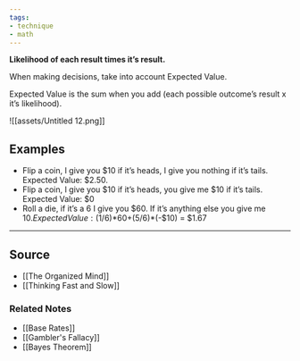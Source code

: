 ```yaml
---
tags:
- technique
- math
---
```

**Likelihood of each result times it’s result.**

When making decisions, take into account Expected Value. 

Expected Value is the sum when you add (each possible outcome’s result x it’s likelihood). 

![[assets/Untitled 12.png]]

## Examples

- Flip a coin, I give you $10 if it’s heads, I give you nothing if it’s tails. Expected Value: $2.50.
- Flip a coin, I give you $10 if it’s heads, you give me $10 if it’s tails. Expected Value: $0
- Roll a die, if it’s a 6 I give you $60. If it’s anything else you give me $10. Expected Value: (1/6)*$60+(5/6)*(-$10) = $1.67

---

## Source
- [[The Organized Mind]]
- [[Thinking Fast and Slow]]

### Related Notes
- [[Base Rates]]
- [[Gambler's Fallacy]] 
- [[Bayes Theorem]]